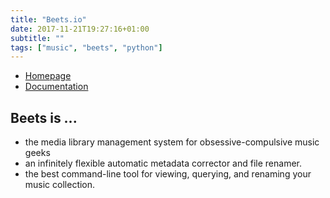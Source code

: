 ```yaml
---
title: "Beets.io"
date: 2017-11-21T19:27:16+01:00
subtitle: ""
tags: ["music", "beets", "python"]
---
```


* [Homepage](http://beets.io)
* [Documentation](http://beets.readthedocs.io)

## Beets is ...

* the media library management system for obsessive-compulsive music geeks
* an infinitely flexible automatic metadata corrector and file renamer.
* the best command-line tool for viewing, querying, and renaming your music collection.



